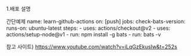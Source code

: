 1.배포 설명

간단예제
name: learn-github-actions
on: [push]
jobs:
  check-bats-version:
    runs-on: ubuntu-latest
    steps:
      - uses: actions/checkout@v2
      - uses: actions/setup-node@v1
      - run: npm install -g bats
      - run: bats -v

참고 사이트)
https://www.youtube.com/watch?v=iLqGzEkusIw&t=252s